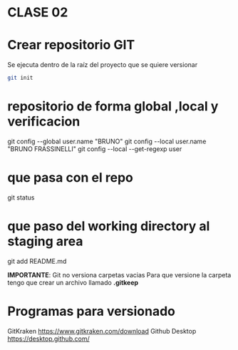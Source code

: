 # CLASE 02

# Crear repositorio GIT
Se ejecuta dentro de la raíz del proyecto que se quiere versionar
```bash
git init
```
# repositorio de forma global ,local y verificacion
git config --global user.name "BRUNO"
git config --local user.name "BRUNO FRASSINELLI"
git config --local --get-regexp user

# que pasa con el repo

git status

# que paso del working directory al staging area
git add README.md

**IMPORTANTE**: Git no versiona carpetas vacias
Para que versione la carpeta tengo que crear un archivo llamado **.gitkeep**

# Programas para versionado

GitKraken https://www.gitkraken.com/download
Github Desktop https://desktop.github.com/